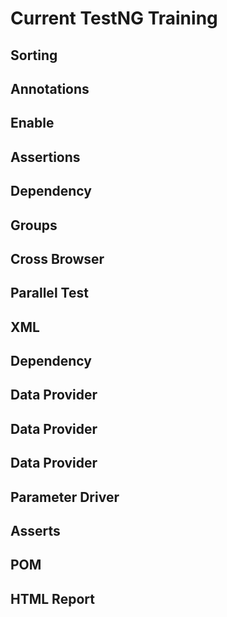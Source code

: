 # Current TestNG Training

## Sorting
## Annotations
## Enable
## Assertions
## Dependency
## Groups
## Cross Browser
## Parallel Test
## XML
## Dependency
## Data Provider
## Data Provider
## Data Provider
## Parameter Driver
## Asserts
## POM
## HTML Report
